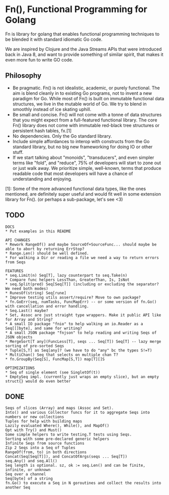 Fn(), Functional Programming for Golang
====
Fn is library for golang that enables functional programming techniques
to be blended it with standard idiomatic Go code.

We are inspired by Clojure and the Java Streams APIs that were
introduced back in Java 8, and want to provide something of similar spirit,
that makes it even more fun to write GO code.

Philosophy
----
 * Be pragmatic. Fn() is not idealistic, academic, or purely functional.
   The aim is blend cleanly in to existing Go programs, not to invent
   a new paradigm for Go. While most of Fn() is built on immutable functional
   data structures, we live in the mutable world of Go. We try to blend in
   smoothly instead of ice skating uphill.
 * Be small and concise. Fn() will not come with a tonne of data structures
   that you might expect from a full-featured functional library. The
   core Fn() library does not come with immutable red-black tree structures or
   persistent hash tables, fx.[1]
 * No dependencies. Only the Go standard library.
 * Include simple affordances to interop with constructs from the Go standard
   library, but no big new frameworking for doing IO or other stuff.
 * If we start talking about "monoids", "transducers", and even simpler terms
   like "fold", and "reduce", 75% of developers will start to zone out or just walk away.
   We prioritize simple, well-known, terms that produce readable code that most
   developers will have a chance of understanding and enjoying.

[1]: Some of the more advanced functional data types, like the ones mentioned,
are definitely super useful and would fit well in some extension library for Fn().
(or perhaps a sub-package, let's see <3)

TODO
---
```
DOCS
* Put examples in this README

API CHANGES
* Rework RangeOf() and maybe SourceOf+SourceFunc... should maybe be able to abort by returning ErrStop?
* Range.Len() should be well defined.
* For walking a Dir or reading a file we need a way to return errors from Seqs

FEATURES
* seq.Limit(n) Seq[T], lazy counterpart to seq.Take(n)
* Compare func helpers LessThan, GreaterThan, Is, IsNot
* seq.Split(pred) Seq[Seq[T]] (including or excluding the separator? We need both modes)
* RunesOf(string) Seq[rune]
* Improve testing utils assert/require? Move to own package?
* fn.GoErr(seq, numTasks, FuncMapErr) -- or some version of fn.Go() with cancellation and error handling. 
* Seq.Last() maybe?
* Set, Assoc are just straight type wrappers. Make it public API like for Array and String? 
* A small IO package "fnio" to help walking an io.Reader as a Seq[[]byte], and same for writing?
* A small JSON package "fnjson" to help reading and writing Seqs of JSON objects
* MergeSort[T any](FuncLess[T], seqs ... Seq[T]) Seq[T] -- lazy merge sorting of pre-sorted Seqs
* Tuple[S,T] as Seq[any]? (we have to do "any" bc the types S!=T)
* MultiChan() Seq that selects on multiple chan T?
* fn.GroupBy(Seq[S], FuncMap[S,T]) map[T][]S

OPTIMIZATIONS
* Seq of single element (see SingletOf(t))
* EmptySeq impl. (currently just wraps an empty slice), but an empty struct{} would do even better
```

DONE
---
```
Seqs of slices (Array) and maps (Assoc and Set).
Into() and various Collector funcs for it to aggregate Seqs into numbers or new collections
Tuples for help with building maps
Lazily evaluated Where(), While(), and MapOf()
Opt with Try() and Must()
Some simple helpers to write testing.T tests using Seqs.
Sorting with some pre-declared generic helpers
Infinite Seqs from source functions
Zip 2 Seqs into a Seq of Tuples
RangeOf(from, to) in both directions
Concat(Seq[Seq[T]]), and ConcatOfArgs(seqs ... Seq[T])
seq.Any() and seq.All()
Seq length is optional. sz, ok := seq.Len() and can be finite, infinite, or unknown 
Seq over a channel
Seq[byte] of a string
fn.Go() to execute a Seq in N goroutines and collect the results into another Seq
```